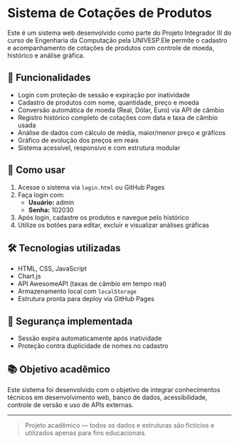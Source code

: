 # Sistema de Cotações de Produtos

Este é um sistema web desenvolvido como parte do Projeto Integrador III do curso de Engenharia da Computação pela UNIVESP.Ele permite o cadastro e acompanhamento de cotações de produtos com controle de moeda, histórico e análise gráfica.

## 📌 Funcionalidades

- Login com proteção de sessão e expiração por inatividade
- Cadastro de produtos com nome, quantidade, preço e moeda
- Conversão automática de moeda (Real, Dólar, Euro) via API de câmbio
- Registro histórico completo de cotações com data e taxa de câmbio usada
- Análise de dados com cálculo de média, maior/menor preço e gráficos
- Gráfico de evolução dos preços em reais
- Sistema acessível, responsivo e com estrutura modular

## 🚀 Como usar

1. Acesse o sistema via `login.html` ou GitHub Pages
2. Faça login com:
   - **Usuário:** admin
   - **Senha:** 102030
3. Após login, cadastre os produtos e navegue pelo histórico
4. Utilize os botões para editar, excluir e visualizar análises gráficas

## 🛠️ Tecnologias utilizadas

- HTML, CSS, JavaScript
- Chart.js
- API AwesomeAPI (taxas de câmbio em tempo real)
- Armazenamento local com `localStorage`
- Estrutura pronta para deploy via GitHub Pages

## 🔐 Segurança implementada

- Sessão expira automaticamente após inatividade
- Proteção contra duplicidade de nomes no cadastro

## 📚 Objetivo acadêmico

Este sistema foi desenvolvido com o objetivo de integrar conhecimentos técnicos em desenvolvimento web, banco de dados, acessibilidade, controle de versão e uso de APIs externas.

---

> Projeto acadêmico — todos os dados e estruturas são fictícios e utilizados apenas para fins educacionais.
